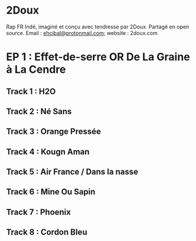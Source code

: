 # 2Doux #
Rap FR Indé, imaginé et conçu avec tendresse par 2Doux. Partagé en open source.
Email : ehcibal@protonmail.com; website : 2doux.com

# EP 1 : Effet-de-serre OR De La Graine à La Cendre #

## Track 1 : H2O
## Track 2 : Né Sans
## Track 3 : Orange Pressée
## Track 4 : Kougn Aman
## Track 5 : Air France / Dans la nasse
## Track 6 : Mine Ou Sapin
## Track 7 : Phoenix
## Track 8 : Cordon Bleu
